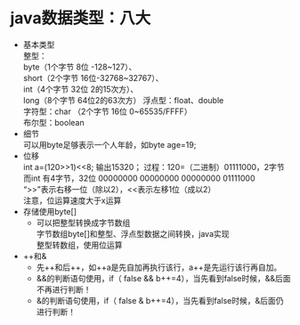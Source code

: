 
# java数据类型：八大
- 基本类型  
整型：  
byte（1个字节 8位 -128~127）、  
short（2个字节 16位-32768~32767）、  
int（4个字节 32位 2的15次方）、  
long（8个字节 64位2的63次方）
浮点型：float、double   
字符型：char （2个字节 16位 0~65535/FFFF）   
布尔型：boolean   
- 细节  
可以用byte足够表示一个人年龄，如byte age=19;  
- 位移  
int a=(120>>1)<<8;
 输出15320；
 过程：120=（二进制）01111000，2字节
 而int 有4字节，32位 00000000 00000000 00000000 01111000  
  “>>”表示右移一位（除以2），<<表示左移1位（成以2）   
     注意，位运算速度大于x运算
- 存储使用byte[]
  - 可以把整型转换成字节数组  
     字节数组byte[]和整型、浮点型数据之间转换，java实现  
     整型转数组，使用位运算  
- ++和&
  - 先++和后++，如++a是先自加再执行该行，a++是先运行该行再自加。  
  - &&的判断语句使用，if（ false && b++=4），当先看到false时候，&&后面不再进行判断！  
  - &的判断语句使用，if（ false & b++=4），当先看到false时候，&后面仍进行判断！  

